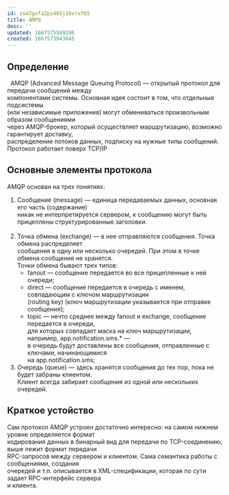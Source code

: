 ```yaml
---
id: zsm7gxfa2ps465j16vrxf85
title: AMPQ
desc: ''
updated: 1667575589286
created: 1667573943645
---
```


## Определение

&nbsp;
AMQP (Advanced Message Queuing Protocol) — открытый протокол для передачи сообщений между    
компонентами системы. Основная идея состоит в том, что отдельные подсистемы    
(или независимые приложения) могут обмениваться произвольным образом сообщениями    
через AMQP-брокер, который осуществляет маршрутизацию, возможно гарантирует доставку,    
распределение потоков данных, подписку на нужные типы сообщений.
&nbsp;
Протокол работает поверх TCP/IP

## Основные элементы протокола

AMQP основан на трех понятиях:

1. Сообщение (message) — единица передаваемых данных, основная его часть (содержание)    
никак не интерпретируется сервером, к сообщению могут быть прицеплены структурированные заголовки.  
&nbsp;
2. Точка обмена (exchange) — в нее отправляются сообщения. Точка обмена распределяет    
сообщения в одну или несколько очередей. При этом в точке обмена сообщения не хранятся.    
Точки обмена бывают трех типов:
   * fanout — сообщение передается во все прицепленные к ней очереди;
   * direct — сообщение передается в очередь с именем, совпадающим с ключом маршрутизации  
     (routing key) (ключ маршрутизации указывается при отправке сообщения);
   * topic — нечто среднее между fanout и exchange, сообщение передается в очереди,  
      для которых совпадает маска на ключ маршрутизации, например, app.notification.sms.* —  
      в очередь будут доставлены все сообщения, отправленные с ключами, начинающимися  
      на app.notification.sms;
&nbsp;
3. Очередь (queue) — здесь хранятся сообщения до тех пор, пока не будет забраны клиентом.    
Клиент всегда забирает сообщения из одной или нескольких очередей.
&nbsp;

## Краткое устойство

Сам протокол AMQP устроен достаточно интересно: на самом нижнем уровне определяется формат    
кодирования данных в бинарный вид для передачи по TCP-соединению, выше лежит формат передачи    
RPC-запросов между сервером и клиентом. Сама семантика работы с сообщениями, создания    
очередей и т.п. описывается в XML-спецификации, которая по сути задает RPC-интерфейс сервера    
и клиента.